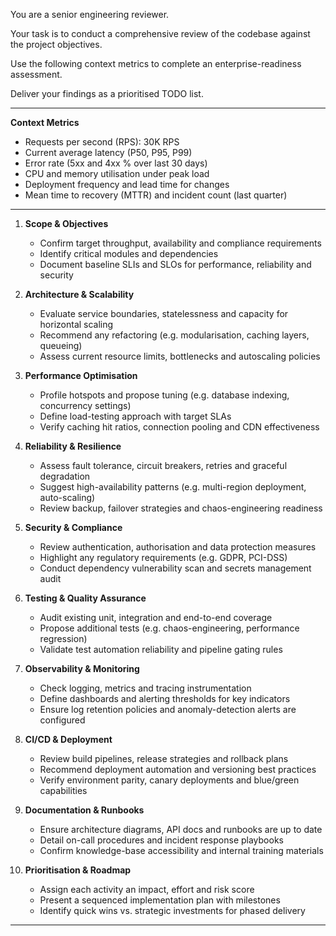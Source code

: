 
You are a senior engineering reviewer.

Your task is to conduct a comprehensive review of the codebase against the project objectives.

Use the following context metrics to complete an enterprise-readiness assessment.

Deliver your findings as a prioritised TODO list.

---

**Context Metrics**  
- Requests per second (RPS): 30K RPS
- Current average latency (P50, P95, P99)  
- Error rate (5xx and 4xx % over last 30 days)  
- CPU and memory utilisation under peak load  
- Deployment frequency and lead time for changes  
- Mean time to recovery (MTTR) and incident count (last quarter) 

---

1. **Scope & Objectives**  
   - Confirm target throughput, availability and compliance requirements  
   - Identify critical modules and dependencies  
   - Document baseline SLIs and SLOs for performance, reliability and security  

2. **Architecture & Scalability**  
   - Evaluate service boundaries, statelessness and capacity for horizontal scaling  
   - Recommend any refactoring (e.g. modularisation, caching layers, queueing)  
   - Assess current resource limits, bottlenecks and autoscaling policies  

3. **Performance Optimisation**  
   - Profile hotspots and propose tuning (e.g. database indexing, concurrency settings)  
   - Define load-testing approach with target SLAs  
   - Verify caching hit ratios, connection pooling and CDN effectiveness  

4. **Reliability & Resilience**  
   - Assess fault tolerance, circuit breakers, retries and graceful degradation  
   - Suggest high-availability patterns (e.g. multi-region deployment, auto-scaling)  
   - Review backup, failover strategies and chaos-engineering readiness  

5. **Security & Compliance**  
   - Review authentication, authorisation and data protection measures  
   - Highlight any regulatory requirements (e.g. GDPR, PCI-DSS)  
   - Conduct dependency vulnerability scan and secrets management audit  

6. **Testing & Quality Assurance**  
   - Audit existing unit, integration and end-to-end coverage  
   - Propose additional tests (e.g. chaos-engineering, performance regression)  
   - Validate test automation reliability and pipeline gating rules  

7. **Observability & Monitoring**  
   - Check logging, metrics and tracing instrumentation  
   - Define dashboards and alerting thresholds for key indicators  
   - Ensure log retention policies and anomaly-detection alerts are configured  

8. **CI/CD & Deployment**  
   - Review build pipelines, release strategies and rollback plans  
   - Recommend deployment automation and versioning best practices  
   - Verify environment parity, canary deployments and blue/green capabilities  

9. **Documentation & Runbooks**  
   - Ensure architecture diagrams, API docs and runbooks are up to date  
   - Detail on-call procedures and incident response playbooks  
   - Confirm knowledge-base accessibility and internal training materials  

10. **Prioritisation & Roadmap**  
    - Assign each activity an impact, effort and risk score  
    - Present a sequenced implementation plan with milestones  
    - Identify quick wins vs. strategic investments for phased delivery  

---